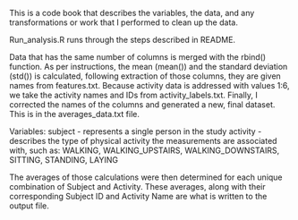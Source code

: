 This is a code book that describes the variables, the data, and any transformations or work that I performed to clean up the data.

Run_analysis.R runs through the steps described in README.

Data that has the same number of columns is merged with the rbind() function. As per instructions, the mean (mean()) and the standard deviation (std()) is calculated, following extraction of those columns, they are given names from features.txt.
Because activity data is addressed with values 1:6, we take the activity names and IDs from activity_labels.txt. Finally, I corrected the names of the columns and generated a new, final dataset. This is in the averages_data.txt file.

Variables:
subject - represents a single person in the study
activity - describes the type of physical activity the measurements are associated with, such as: WALKING, WALKING_UPSTAIRS, WALKING_DOWNSTAIRS, SITTING, STANDING, LAYING

The averages of those calculations were then determined for each unique combination of Subject and Activity. These averages, along with their corresponding Subject ID and Activity Name are what is written to the output file.